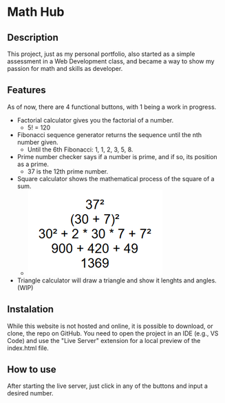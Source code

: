 # Math Hub

## Description

This project, just as my personal portfolio, also started as a simple assessment in a Web Development class, and became a way to show my passion for math and skills as developer.

## Features

As of now, there are 4 functional buttons, with 1 being a work in progress.

- Factorial calculator gives you the factorial of a number. 
    - 5! = 120
- Fibonacci sequence generator returns the sequence until the nth number given.
    - Until the 6th Fibonacci: 1, 1, 2, 3, 5, 8.
- Prime number checker says if a number is prime, and if so, its position as a prime.
    - 37 is the 12th prime number.
- Square calculator shows the mathematical process of the square of a sum.
    - ![Example of 37 squared](https://github.com/caio-cavalcante/math-hub/blob/main/public/37squared.png)
- Triangle calculator will draw a triangle and show it lenghts and angles. (WIP)

## Instalation

While this website is not hosted and online, it is possible to download, or clone, the repo on GitHub. You need to open the project in an IDE (e.g., VS Code) and use the "Live Server" extension for a local preview of the index.html file.

## How to use

After starting the live server, just click in any of the buttons and input a desired number.
